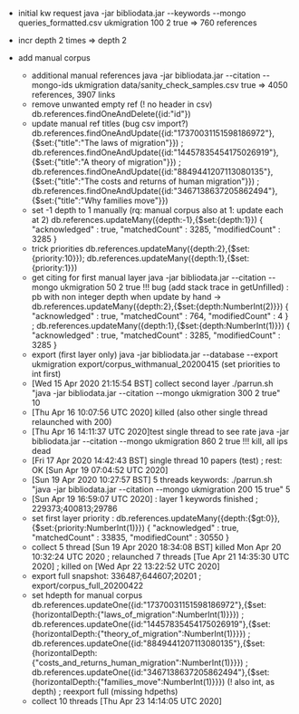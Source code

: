 
* initial kw request java -jar bibliodata.jar --keywords --mongo queries_formatted.csv ukmigration 100 2 true
  => 760 references
* incr depth 2 times => depth 2

* add manual corpus
  -  additional manual references java -jar bibliodata.jar --citation --mongo-ids ukmigration data/sanity_check_samples.csv true 
  => 4050 references, 3907 links
  -  remove unwanted empty ref (! no header in csv) db.references.findOneAndDelete({id:"id"})
  -  update manual ref titles (bug csv import?) db.references.findOneAndUpdate({id:"17370031151598186972"},{$set:{"title":"The laws of migration"}}) ; db.references.findOneAndUpdate({id:"14457835454175026919"},{$set:{"title":"A theory of migration"}}) ; db.references.findOneAndUpdate({id:"8849441207113080135"},{$set:{"title":"The costs and returns of human migration"}}) ; db.references.findOneAndUpdate({id:"3467138637205862494"},{$set:{"title":"Why families move"}})
  - set -1 depth to 1 manually (rq: manual corpus also at 1: update each at 2) db.references.updateMany({depth:-1},{$set:{depth:1}})
     { "acknowledged" : true, "matchedCount" : 3285, "modifiedCount" : 3285 }
  - trick priorities db.references.updateMany({depth:2},{$set:{priority:10}}); db.references.updateMany({depth:1},{$set:{priority:1}})
  - get citing for first manual layer java -jar bibliodata.jar --citation --mongo ukmigration 50 2 true 
    !!! bug (add stack trace in getUnfilled) : pb with non integer depth when update by hand ->  db.references.updateMany({depth:2},{$set:{depth:NumberInt(2)}})
     { "acknowledged" : true, "matchedCount" : 764, "modifiedCount" : 4 } ; db.references.updateMany({depth:1},{$set:{depth:NumberInt(1)}})
     { "acknowledged" : true, "matchedCount" : 3285, "modifiedCount" : 3285 }
  - export (first layer only) java -jar bibliodata.jar --database --export ukmigration export/corpus_withmanual_20200415 (set priorities to int first)
  - [Wed 15 Apr 2020 21:15:54 BST] collect second layer ./parrun.sh "java -jar bibliodata.jar --citation --mongo ukmigration 300 2 true" 10
  - [Thu Apr 16 10:07:56 UTC 2020] killed (also other single thread relaunched with 200)
  - [Thu Apr 16 14:11:37 UTC 2020]test single thread to see rate  java -jar bibliodata.jar --citation --mongo ukmigration 860 2 true !!! kill, all ips dead
  - [Fri 17 Apr 2020 14:42:43 BST] single thread 10 papers (test) ; rest: OK [Sun Apr 19 07:04:52 UTC 2020]
  - [Sun 19 Apr 2020 10:27:57 BST] 5 threads keywords: ./parrun.sh "java -jar bibliodata.jar --citation --mongo ukmigration 200 15 true" 5
  - [Sun Apr 19 16:59:07 UTC 2020] : layer 1 keywords finished ; 229373;400813;29786
  - set first layer priority : db.references.updateMany({depth:{$gt:0}},{$set:{priority:NumberInt(1)}})
     { "acknowledged" : true, "matchedCount" : 33835, "modifiedCount" : 30550 }
  - collect 5 thread [Sun 19 Apr 2020 18:34:08 BST] killed Mon Apr 20 10:32:24 UTC 2020 ; relaunched 7 threads [Tue Apr 21 14:35:30 UTC 2020] ; killed on [Wed Apr 22 13:22:52 UTC 2020]
  - export full snapshot: 336487;644607;20201 ; export/corpus_full_20200422 
  - set hdepth for manual corpus db.references.updateOne({id:"17370031151598186972"},{$set:{horizontalDepth:{"laws_of_migration":NumberInt(1)}}}) ; db.references.updateOne({id:"14457835454175026919"},{$set:{horizontalDepth:{"theory_of_migration":NumberInt(1)}}}) ; db.references.updateOne({id:"8849441207113080135"},{$set:{horizontalDepth:{"costs_and_returns_human_migration":NumberInt(1)}}}) ; db.references.updateOne({id:"3467138637205862494"},{$set:{horizontalDepth:{"families_move":NumberInt(1)}}}) (! also int, as depth) ; reexport full (missing hdpeths) 
  - collect 10 threads [Thu Apr 23 14:14:05 UTC 2020]


